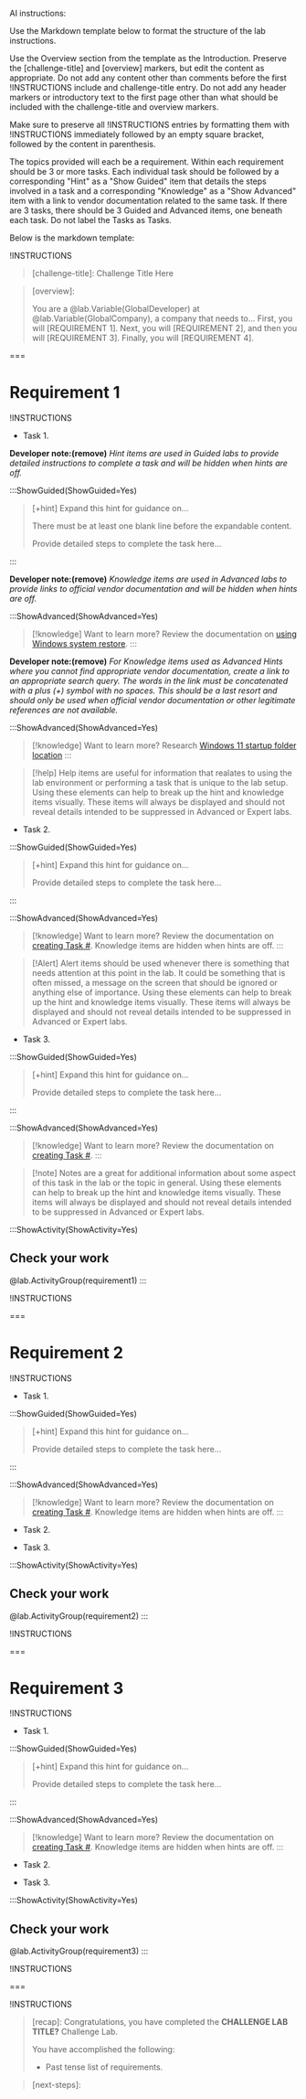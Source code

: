 
AI instructions:

Use the Markdown template below to format the structure of the lab instructions. 

Use the Overview section from the template as the Introduction. Preserve the [challenge-title] and [overview] markers, but edit the content as appropriate. Do not add any content other than comments before the first !INSTRUCTIONS include and challenge-title entry. Do not add any header markers or introductory text to the first page other than what should be included with the challenge-title and overview markers.

Make sure to preserve all !INSTRUCTIONS entries by formatting them with !INSTRUCTIONS immediately followed by an empty square bracket, followed by the content in parenthesis.

The topics provided will each be a requirement. Within each requirement should be 3 or more tasks. Each individual task should be followed by a corresponding "Hint" as a "Show Guided" item that details the steps involved in a task and a corresponding "Knowledge" as a "Show Advanced" item with a link to vendor documentation related to the same task. If there are 3 tasks, there should be 3 Guided and Advanced items, one beneath each task. Do not label the Tasks as Tasks.

Below is the markdown template:

<!-- Current Challenge Lab Template v4 - as of - 10/14/2025 -->

<!-- Begin Overview section -->

!INSTRUCTIONS[](https://raw.githubusercontent.com//LODSContent/Challenge-V3-Framework/main/Templates/Sections/Intro.md)

>[challenge-title]: Challenge Title Here

>[overview]: 
>
>You are a @lab.Variable(GlobalDeveloper) at @lab.Variable(GlobalCompany), a company that needs to... First, you will [REQUIREMENT 1]. Next, you will [REQUIREMENT 2], and then you will [REQUIREMENT 3]. Finally, you will [REQUIREMENT 4].
>
>

<!-- End Overview section -->
===
<!-- Begin Requirement 1 section -->

# Requirement 1

!INSTRUCTIONS[](https://raw.githubusercontent.com/LODSContent/Challenge-V3-Framework/main/Templates/Sections/Toggle.md) 

- Task 1.

**Developer note:(remove)** *Hint items are used in Guided labs to provide detailed instructions to complete a task and will be hidden when hints are off.*

:::ShowGuided(ShowGuided=Yes)
>[+hint] Expand this hint for guidance on...
>
> There must be at least one blank line before the expandable content.
>
> Provide detailed steps to complete the task here...
>
:::

**Developer note:(remove)** *Knowledge items are used in Advanced labs to provide links to official vendor documentation and will be hidden when hints are off.*

:::ShowAdvanced(ShowAdvanced=Yes)
>[!knowledge] Want to learn more? Review the documentation on [using Windows system restore](https://support.microsoft.com/en-us/windows/use-system-restore-a5ae3ed9-07c4-fd56-45ee-096777ecd14e "using Windows system restore").
:::

**Developer note:(remove)** *For Knowledge items used as Advanced Hints where you cannot find appropriate vendor documentation, create a link to an appropriate search query. The words in the link must be concatenated with a plus (+) symbol with no spaces. This should be a last resort and should only be used when official vendor documentation or other legitimate references are not available.*

:::ShowAdvanced(ShowAdvanced=Yes)
>[!knowledge] Want to learn more? Research [Windows 11 startup folder location](https://google.com/search?q=windows+11+startup+folder+location "Windows 11 startup folder location")
:::

>[!help] Help items are useful for information that realates to using the lab environment or performing a task that is unique to the lab setup. Using these elements can help to break up the hint and knowledge items visually. These items will always be displayed and should not reveal details intended to be suppressed in Advanced or Expert labs.

- Task 2.

:::ShowGuided(ShowGuided=Yes)
>[+hint] Expand this hint for guidance on...
>
> Provide detailed steps to complete the task here...
>
:::

:::ShowAdvanced(ShowAdvanced=Yes)
>[!knowledge] Want to learn more? Review the documentation on [creating Task #](https://docs.microsoft.com/ "Create Task # Guidance"). Knowledge items are hidden when hints are off.
:::

>[!Alert] Alert items should be used whenever there is something that needs attention at this point in the lab. It could be something that is often missed, a message on the screen that should be ignored or anything else of importance. Using these elements can help to break up the hint and knowledge items visually. These items will always be displayed and should not reveal details intended to be suppressed in Advanced or Expert labs.

- Task 3.

:::ShowGuided(ShowGuided=Yes)
>[+hint] Expand this hint for guidance on...
>
> Provide detailed steps to complete the task here...
>
:::

:::ShowAdvanced(ShowAdvanced=Yes)
>[!knowledge] Want to learn more? Review the documentation on [creating Task #](https://docs.microsoft.com/ "Click for more information").
:::


>[!note] Notes are a great for additional information about some aspect of this task in the lab or the topic in general. Using these elements can help to break up the hint and knowledge items visually. These items will always be displayed and should not reveal details intended to be suppressed in Advanced or Expert labs.


:::ShowActivity(ShowActivity=Yes)
## Check your work

@lab.ActivityGroup(requirement1)
:::

!INSTRUCTIONS[](https://raw.githubusercontent.com/LODSContent/Challenge-V3-Framework/main/Templates/Sections/Footer.md)

<!-- End Requirement 1 section -->
===
<!-- Begin Requirement 2 section -->

# Requirement 2

!INSTRUCTIONS[](https://raw.githubusercontent.com/LODSContent/Challenge-V3-Framework/main/Templates/Sections/Toggle.md) 

- Task 1.

:::ShowGuided(ShowGuided=Yes) 
>[+hint] Expand this hint for guidance on...
>
> Provide detailed steps to complete the task here...
>
:::

:::ShowAdvanced(ShowAdvanced=Yes)
>[!knowledge] Want to learn more? Review the documentation on [creating Task #](https://docs.microsoft.com/ "Create Task # Guidance"). Knowledge items are hidden when hints are off.
:::

- Task 2.

- Task 3.

:::ShowActivity(ShowActivity=Yes)
## Check your work

@lab.ActivityGroup(requirement2)
:::

!INSTRUCTIONS[](https://raw.githubusercontent.com/LODSContent/Challenge-V3-Framework/main/Templates/Sections/Footer.md)

<!-- End Requirement 2 section -->
===
<!-- Begin Requirement 3 section -->

# Requirement 3

!INSTRUCTIONS[](https://raw.githubusercontent.com/LODSContent/Challenge-V3-Framework/main/Templates/Sections/Toggle.md) 

- Task 1.

:::ShowGuided(ShowGuided=Yes) 
>[+hint] Expand this hint for guidance on...
>
> Provide detailed steps to complete the task here...
>
:::

:::ShowAdvanced(ShowAdvanced=Yes)
>[!knowledge] Want to learn more? Review the documentation on [creating Task #](https://docs.microsoft.com/ "Create Task # Guidance"). Knowledge items are hidden when hints are off.
:::

- Task 2.

- Task 3.

:::ShowActivity(ShowActivity=Yes)
## Check your work

@lab.ActivityGroup(requirement3)
:::

!INSTRUCTIONS[](https://raw.githubusercontent.com/LODSContent/Challenge-V3-Framework/main/Templates/Sections/Footer.md)

<!-- End Requirement 3 section -->
===
<!-- Begin Summary section -->

!INSTRUCTIONS[](https://raw.githubusercontent.com/LODSContent/Challenge-V3-Framework/main/Templates/Sections/Summary2.md)

>[recap]:
>Congratulations, you have completed the **CHALLENGE LAB TITLE?** Challenge Lab.
>
>You have accomplished the following:
>
>- Past tense list of requirements.

>[next-steps]:

<!-- A lab list will be generated from GitHub using the Series variable with a value of the Lab number prefix. (Example: AZ900-001 will have a Series variable value of AZ900) -->

<!-- End Summary Section -->
